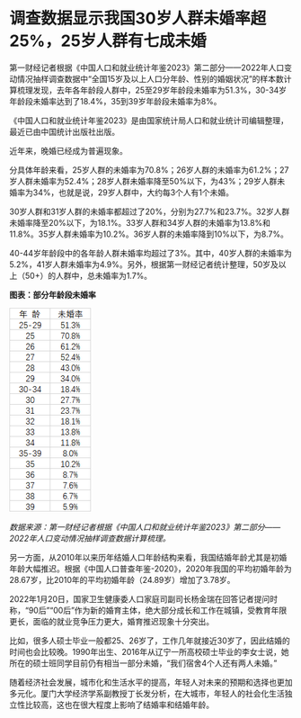 # 调查数据显示我国30岁人群未婚率超25%，25岁人群有七成未婚

第一财经记者根据《中国人口和就业统计年鉴2023》第二部分——2022年人口变动情况抽样调查数据中“全国15岁及以上人口分年龄、性别的婚姻状况”的样本数计算梳理发现，去年各年龄段人群中，25至29岁年龄段未婚率为51.3%，30-34岁年龄段未婚率达到了18.4%，35到39岁年龄段未婚率为8%。

《中国人口和就业统计年鉴2023》是由国家统计局人口和就业统计司编辑整理，最近已由中国统计出版社出版。

近年来，晚婚已经成为普遍现象。

分具体年龄来看，25岁人群的未婚率为70.8%；26岁人群的未婚率为61.2%；27岁人群未婚率为52.4%；28岁人群未婚率降至50%以下，为43%；29岁人群未婚率为34%，也就是说，29岁人群中，大约每3个人有1个未婚。

30岁人群和31岁人群的未婚率都超过了20%，分别为27.7%和23.7%。32岁人群未婚率降至20%以下，为18.1%。33岁人群和34岁人群的未婚率为13.8%和11.8%。35岁人群未婚率为10.2%。36岁人群的未婚率降到10%以下，为8.7%。

40-44岁年龄段中的各年龄人群未婚率均超过了3%。其中，40岁人群的未婚率为5.2%，41岁人群未婚率为4.9%。另外，根据第一财经记者统计整理，50岁及以上（50+）的人群中，总未婚率为1.7%。

**图表：部分年龄段未婚率**

![fde94f871fc454c73f0b8349d4bd6d23.jpg](./调查数据显示我国30岁人群未婚率超2525岁人群有七成未婚/fde94f871fc454c73f0b8349d4bd6d23.jpg)

_数据来源：第一财经记者根据《中国人口和就业统计年鉴2023》第二部分——2022年人口变动情况抽样调查数据计算梳理。_

另一方面，从2010年以来历年结婚人口年龄结构来看，我国结婚年龄尤其是初婚年龄大幅推迟。根据《中国人口普查年鉴-2020》，2020年我国的平均初婚年龄为28.67岁，比2010年的平均初婚年龄（24.89岁）增加了3.78岁。

2022年1月20日，国家卫生健康委人口家庭司副司长杨金瑞在回答记者提问时称，“90后”“00后”作为新的婚育主体，绝大部分成长和工作在城镇，受教育年限更长，面临的就业竞争压力更大，婚育推迟现象十分突出。

比如，很多人硕士毕业一般都25、26岁了，工作几年就接近30岁了，因此结婚的时间也会比较晚。1990年出生、2016年从辽宁一所高校硕士毕业的李女士说，她所在的硕士班同学目前仍有相当一部分未婚，“我们宿舍4个人还有两人未婚。”

随着经济社会发展，城市化和生活水平的提高，年轻人对未来的预期和选择也更加多元化。厦门大学经济学系副教授丁长发分析，在大城市，年轻人的社会化生活独立性比较高，这也在很大程度上影响了结婚率和结婚年龄。

